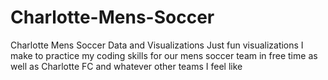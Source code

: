 # Charlotte-Mens-Soccer
Charlotte Mens Soccer Data and Visualizations
Just fun visualizations I make to practice my coding skills for our mens soccer team in free time as well as Charlotte FC and whatever other teams I feel like
